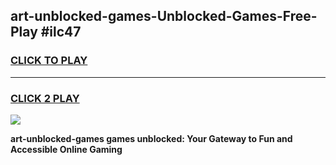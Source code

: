
## art-unblocked-games-Unblocked-Games-Free-Play #ilc47
<h3>
<a href="https://us.freeplayer.one?title=art-unblocked-games&ref=9M">CLICK TO PLAY</a></h3>
<hr>

<h3>
<a href="https://us.freeplayer.one?title=art-unblocked-games&ref=9M">CLICK 2 PLAY</a>
  
</h3>

<a href="https://us.freeplayer.one?title=art-unblocked-games&ref=9M"><img src="https://clearcache.store/games.png"></a>


**art-unblocked-games games unblocked: Your Gateway to Fun and Accessible Online Gaming**
